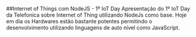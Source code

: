 ##Internet of Things com NodeJS - 1º IoT Day
Apresentação do 1º IoT Day da Telefonica sobre Internet of Thing utilizando NodeJs como base. Hoje em dia os Hardwares
estão bastante potentes permitindo o desenvolvimento utilizando linguagens de auto nível como JavaScript.

